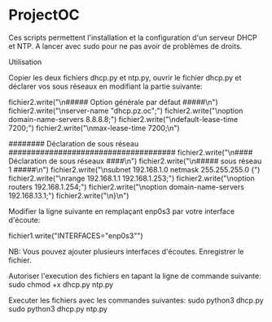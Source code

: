 # ProjectOC

Ces scripts permettent l'installation et la configuration d'un serveur DHCP et NTP.
A lancer avec sudo pour ne pas avoir de problèmes de droits.

Utilisation

Copier les deux fichiers dhcp.py et ntp.py, ouvrir le fichier dhcp.py et déclarer vos sous réseaux en modifiant la partie suivante:

fichier2.write("\n##### Option générale par défaut #####\n")
fichier2.write("\nserver-name \"dhcp.pz.oc\";")
fichier2.write("\noption domain-name-servers 8.8.8.8;")
fichier2.write("\ndefault-lease-time 7200;")
fichier2.write("\nmax-lease-time 7200;\n")

######## Déclaration de sous réseau #####################################
fichier2.write("\n#### Déclaration de sous réseaux ####\n")
fichier2.write("\n##### sous réseau 1 #####\n")
fichier2.write("\nsubnet 192.168.1.0 netmask 255.255.255.0 {")
fichier2.write("\nrange 192.168.1.1 192.168.1.253;")
fichier2.write("\noption routers 192.168.1.254;")
fichier2.write("\noption domain-name-servers 192.168.13.1;")
fichier2.write("\n}\n")

Modifier la ligne suivante en remplaçant enp0s3 par votre interface d'écoute:

fichier1.write("INTERFACES=\"enp0s3\"")

NB: Vous pouvez ajouter plusieurs interfaces d'écoutes.
Enregistrer le fichier.


Autoriser l'execution des fichiers en tapant la ligne de commande suivante: sudo chmod +x dhcp.py ntp.py

Executer les fichiers avec les commandes suivantes: sudo python3 dhcp.py
sudo python3 dhcp.py ntp.py
